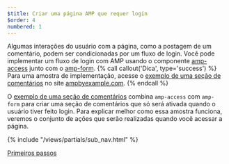 ```yaml
---
$title: Criar uma página AMP que requer login
$order: 4
numbered: 1
---
```

Algumas interações do usuário com a página, como a postagem de um comentário, podem ser condicionadas por um fluxo de login. Você pode implementar um fluxo de login com AMP usando o componente [amp-access](https://www.ampproject.org/pt_br/docs/reference/components/amp-access) junto com o [amp-form](https://www.ampproject.org/pt_br/docs/reference/components/amp-form).
{% call callout('Dica', type='success') %}
Para uma amostra de implementação, acesse o [exemplo de uma seção de comentários](https://ampbyexample.com/samples_templates/comment_section/) no site [ampbyexample.com](https://ampbyexample.com).
{% endcall %}

O [exemplo de uma seção de comentários](https://ampbyexample.com/samples_templates/comment_section/) combina `amp-access` com `amp-form` para criar uma seção de comentários que só será ativada quando o usuário tiver feito login. Para explicar melhor como essa amostra funciona, veremos o conjunto de ações que serão realizadas quando você acessar a página.

{% include "/views/partials/sub_nav.html" %}

<div class="prev-next-buttons">
<a class="button" href="/pt_br/docs/tutorials/login_requiring/login.html"><span class="arrow-next">Primeiros passos</span></a>
</div>
